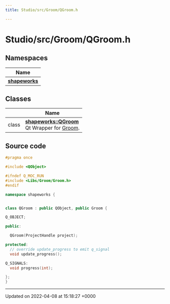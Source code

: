 ```yaml
---
title: Studio/src/Groom/QGroom.h

---
```


# Studio/src/Groom/QGroom.h



## Namespaces

| Name           |
| -------------- |
| **[shapeworks](../Namespaces/namespaceshapeworks.md)**  |

## Classes

|                | Name           |
| -------------- | -------------- |
| class | **[shapeworks::QGroom](../Classes/classshapeworks_1_1QGroom.md)** <br>Qt Wrapper for [Groom](../Classes/classshapeworks_1_1Groom.md).  |




## Source code

```cpp
#pragma once

#include <QObject>

#ifndef Q_MOC_RUN
#include <Libs/Groom/Groom.h>
#endif

namespace shapeworks {


class QGroom : public QObject, public Groom {

Q_OBJECT;

public:

  QGroom(ProjectHandle project);

protected:
  // override update_progress to emit q_signal
  void update_progress();

Q_SIGNALS:
  void progress(int);

};
}
```


-------------------------------

Updated on 2022-04-08 at 15:18:27 +0000

